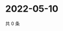 # 2022-05-10

共 0 条

<!-- BEGIN WEIBO -->
<!-- 最后更新时间 Tue May 10 2022 04:22:33 GMT+0800 (China Standard Time) -->

<!-- END WEIBO -->
